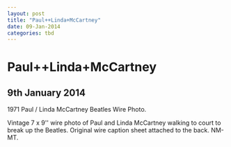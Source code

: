 ```yaml
---
layout: post
title: "Paul++Linda+McCartney"
date: 09-Jan-2014
categories: tbd
---
```


# Paul++Linda+McCartney

## 9th January 2014

1971 Paul / Linda McCartney Beatles Wire Photo.

Vintage 7 x 9'' wire photo of Paul and Linda McCartney walking to court to break up the Beatles. Original wire caption sheet attached to the back. NM-MT.
